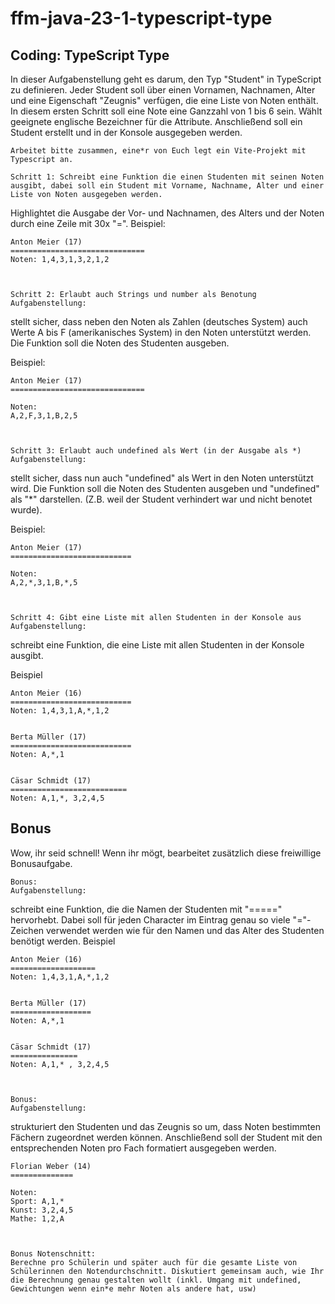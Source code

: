 # ffm-java-23-1-typescript-type

## Coding: TypeScript Type

In dieser Aufgabenstellung geht es darum, den Typ "Student" in TypeScript zu definieren. Jeder Student soll über einen Vornamen, Nachnamen, Alter und eine Eigenschaft "Zeugnis" verfügen, die eine Liste von Noten enthält. In diesem ersten Schritt soll eine Note eine Ganzzahl von 1 bis 6 sein. Wählt geeignete englische Bezeichner für die Attribute. Anschließend soll ein Student erstellt und in der Konsole ausgegeben werden.


    Arbeitet bitte zusammen, eine*r von Euch legt ein Vite-Projekt mit Typescript an.

    Schritt 1: Schreibt eine Funktion die einen Studenten mit seinen Noten ausgibt, dabei soll ein Student mit Vorname, Nachname, Alter und einer Liste von Noten ausgegeben werden.


Highlightet die Ausgabe der Vor- und Nachnamen, des Alters und der Noten durch eine Zeile mit 30x "=".
Beispiel:

    Anton Meier (17)
    ==============================
    Noten: 1,4,3,1,3,2,1,2



    Schritt 2: Erlaubt auch Strings und number als Benotung
    Aufgabenstellung:


stellt sicher, dass neben den Noten als Zahlen (deutsches System) auch Werte A bis F (amerikanisches System) in den Noten unterstützt werden. Die Funktion soll die Noten des Studenten ausgeben.

Beispiel:

    Anton Meier (17)
    ==============================

    Noten:
    A,2,F,3,1,B,2,5



    Schritt 3: Erlaubt auch undefined als Wert (in der Ausgabe als *)
    Aufgabenstellung:


stellt sicher, dass nun auch "undefined" als Wert in den Noten unterstützt wird. Die Funktion soll die Noten des Studenten ausgeben und "undefined" als "*" darstellen. (Z.B. weil der Student verhindert war und nicht benotet wurde).

Beispiel:

    Anton Meier (17)
    ===========================

    Noten:
    A,2,*,3,1,B,*,5



    Schritt 4: Gibt eine Liste mit allen Studenten in der Konsole aus
    Aufgabenstellung:


schreibt eine Funktion, die eine Liste mit allen Studenten in der Konsole ausgibt.

Beispiel

    Anton Meier (16)
    ===========================
    Noten: 1,4,3,1,A,*,1,2


    Berta Müller (17)
    ===========================
    Noten: A,*,1


    Cäsar Schmidt (17)
    ==========================
    Noten: A,1,*, 3,2,4,5


## Bonus

Wow, ihr seid schnell! Wenn ihr mögt, bearbeitet zusätzlich diese freiwillige Bonusaufgabe.


    Bonus:
    Aufgabenstellung:


schreibt eine Funktion, die die Namen der Studenten mit "=====" hervorhebt. Dabei soll für jeden Character im Eintrag genau so viele "="-Zeichen verwendet werden wie für den Namen und das Alter des Studenten benötigt werden.
Beispiel

    Anton Meier (16)
    ===================
    Noten: 1,4,3,1,A,*,1,2


    Berta Müller (17)
    ==================
    Noten: A,*,1


    Cäsar Schmidt (17)
    =============== 
    Noten: A,1,* , 3,2,4,5



    Bonus:
    Aufgabenstellung:


strukturiert den Studenten und das Zeugnis so um, dass Noten bestimmten Fächern zugeordnet werden können. Anschließend soll der Student mit den entsprechenden Noten pro Fach formatiert ausgegeben werden.

    Florian Weber (14)
    ==============

    Noten:
    Sport: A,1,*
    Kunst: 3,2,4,5
    Mathe: 1,2,A



    Bonus Notenschnitt:
    Berechne pro Schülerin und später auch für die gesamte Liste von Schülerinnen den Notendurchschnitt. Diskutiert gemeinsam auch, wie Ihr die Berechnung genau gestalten wollt (inkl. Umgang mit undefined, Gewichtungen wenn ein*e mehr Noten als andere hat, usw)

